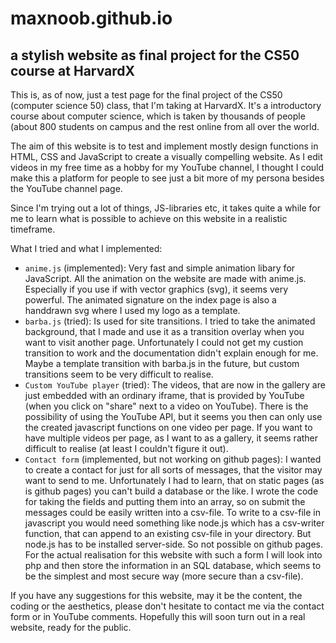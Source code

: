 # maxnoob.github.io
## a stylish website as final project for the CS50 course at HarvardX

This is, as of now, just a test page for the final project of the CS50 (computer science 50) class, that I'm taking at HarvardX. It's a introductory course about computer science, which is taken by thousands of people (about 800 students on campus and the rest online from all over the world.

The aim of this website is to test and implement mostly design functions in HTML, CSS and JavaScript to create a visually compelling website. As I edit videos in my free time as a hobby for my YouTube channel, I thought I could make this a platform for people to see just a bit more of my persona besides the YouTube channel page.

Since I'm trying out a lot of things, JS-libraries etc, it takes quite a while for me to learn what is possible to achieve on this website in a realistic timeframe.

What I tried and what I implemented:
- ```anime.js``` (implemented): Very fast and simple animation libary for JavaScript. All the animation on the website are made with anime.js. Especially if you use if with vector graphics (svg), it seems very powerful. The animated signature on the index page is also a handdrawn svg where I used my logo as a template.
- ```barba.js``` (tried): Is used for site transitions. I tried to take the animated background, that I made and use it as a transition overlay when you want to visit another page. Unfortunately I could not get my custion transition to work and the documentation didn't explain enough for me. Maybe a template transition with barba.js in the future, but custom transitions seem to be very difficult to realise.
- ```Custom YouTube player``` (tried): The videos, that are now in the gallery are just embedded with an ordinary iframe, that is provided by YouTube (when you click on "share" next to a video on YouTube). There is the possibility of using the YouTube API, but it seems you then can only use the created javascript functions on one video per page. If you want to have multiple videos per page, as I want to as a gallery, it seems rather difficult to realise (at least I couldn't figure it out).
- ```Contact form``` (implemented, but not working on github pages): I wanted to create a contact for just for all sorts of messages, that the visitor may want to send to me. Unfortunately I had to learn, that on static pages (as is github pages) you can't build a database or the like. I wrote the code for taking the fields and putting them into an array, so on submit the messages could be easily written into a csv-file. To write to a csv-file in javascript you would need something like node.js which has a csv-writer function, that can append to an existing csv-file in your directory. But node.js has to be installed server-side. So not possible on github pages. For the actual realisation for this website with such a form I will look into php and then store the information in an SQL database, which seems to be the simplest and most secure way (more secure than a csv-file).

If you have any suggestions for this website, may it be the content, the coding or the aesthetics, please don't hesitate to contact me via the contact form or in YouTube comments. Hopefully this will soon turn out in a real website, ready for the public.
